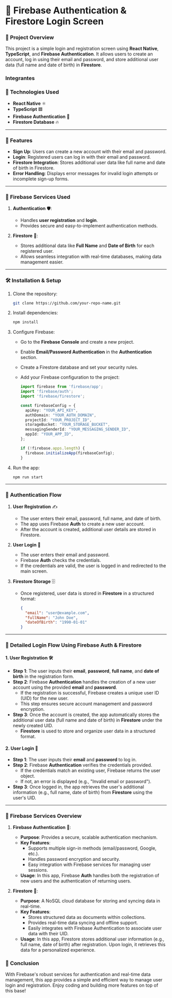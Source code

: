 # 🔐 **Firebase Authentication & Firestore Login Screen**

### 📱 **Project Overview**
This project is a simple login and registration screen using **React Native**, **TypeScript**, and **Firebase Authentication**. It allows users to create an account, log in using their email and password, and store additional user data (full name and date of birth) in **Firestore**.

### **Integrantes**
      

### 🚀 **Technologies Used**
- **React Native** ⚛️
- **TypeScript** 🟦
- **Firebase Authentication** 🔐
- **Firestore Database** 🔥

---

### 🎯 **Features**
- **Sign Up**: Users can create a new account with their email and password.
- **Login**: Registered users can log in with their email and password.
- **Firestore Integration**: Stores additional user data like full name and date of birth in Firestore.
- **Error Handling**: Displays error messages for invalid login attempts or incomplete sign-up forms.

---

### 🔧 **Firebase Services Used**

1. **Authentication** 🛡️:
   - Handles **user registration** and **login**.
   - Provides secure and easy-to-implement authentication methods.
   
2. **Firestore** 📂:
   - Stores additional data like **Full Name** and **Date of Birth** for each registered user.
   - Allows seamless integration with real-time databases, making data management easier.

---

### 🛠️ **Installation & Setup**

1. Clone the repository:

    ```bash
    git clone https://github.com/your-repo-name.git
    ```

2. Install dependencies:

    ```bash
    npm install
    ```

3. Configure Firebase:
   - Go to the **Firebase Console** and create a new project.
   - Enable **Email/Password Authentication** in the **Authentication** section.
   - Create a Firestore database and set your security rules.
   - Add your Firebase configuration to the project:
   
     ```ts
     import firebase from 'firebase/app';
     import 'firebase/auth';
     import 'firebase/firestore';

     const firebaseConfig = {
       apiKey: "YOUR_API_KEY",
       authDomain: "YOUR_AUTH_DOMAIN",
       projectId: "YOUR_PROJECT_ID",
       storageBucket: "YOUR_STORAGE_BUCKET",
       messagingSenderId: "YOUR_MESSAGING_SENDER_ID",
       appId: "YOUR_APP_ID",
     };

     if (!firebase.apps.length) {
       firebase.initializeApp(firebaseConfig);
     }
     ```

4. Run the app:

    ```bash
    npm run start
    ```

---

### 🔄 **Authentication Flow**

1. **User Registration** ✍️
   - The user enters their email, password, full name, and date of birth.
   - The app uses Firebase **Auth** to create a new user account.
   - After the account is created, additional user details are stored in Firestore.

2. **User Login** 🔑
   - The user enters their email and password.
   - Firebase **Auth** checks the credentials.
   - If the credentials are valid, the user is logged in and redirected to the main screen.

3. **Firestore Storage** 🗄️
   - Once registered, user data is stored in **Firestore** in a structured format:
   
     ```json
     {
       "email": "user@example.com",
       "fullName": "John Doe",
       "dateOfBirth": "1990-01-01"
     }
     ```

---

### 🔄 **Detailed Login Flow Using Firebase Auth & Firestore**

#### 1. **User Registration** 🛠️
- **Step 1**: The user inputs their **email**, **password**, **full name**, and **date of birth** in the registration form.
- **Step 2**: Firebase **Authentication** handles the creation of a new user account using the provided **email** and **password**.
  - If the registration is successful, Firebase creates a unique user ID (UID) for the new user.
  - This step ensures secure account management and password encryption.
- **Step 3**: Once the account is created, the app automatically stores the additional user data (full name and date of birth) in **Firestore** under the newly created UID.
  - **Firestore** is used to store and organize user data in a structured format.

#### 2. **User Login** 🔑
- **Step 1**: The user inputs their **email** and **password** to log in.
- **Step 2**: Firebase **Authentication** verifies the credentials provided. 
  - If the credentials match an existing user, Firebase returns the user object.
  - If not, an error is displayed (e.g., "Invalid email or password").
- **Step 3**: Once logged in, the app retrieves the user's additional information (e.g., full name, date of birth) from **Firestore** using the user's UID.

---

### 🔧 **Firebase Services Overview**

1. **Firebase Authentication** 🔐:
   - **Purpose**: Provides a secure, scalable authentication mechanism.
   - **Key Features**:
     - Supports multiple sign-in methods (email/password, Google, etc.).
     - Handles password encryption and security.
     - Easy integration with Firebase services for managing user sessions.
   - **Usage**: In this app, Firebase **Auth** handles both the registration of new users and the authentication of returning users.

2. **Firestore** 📂:
   - **Purpose**: A NoSQL cloud database for storing and syncing data in real-time.
   - **Key Features**:
     - Stores structured data as documents within collections.
     - Provides real-time data syncing and offline support.
     - Easily integrates with Firebase Authentication to associate user data with their UID.
   - **Usage**: In this app, Firestore stores additional user information (e.g., full name, date of birth) after registration. Upon login, it retrieves this data for a personalized experience.


### 🎉 **Conclusion**
With Firebase's robust services for authentication and real-time data management, this app provides a simple and efficient way to manage user login and registration. Enjoy coding and building more features on top of this base!
